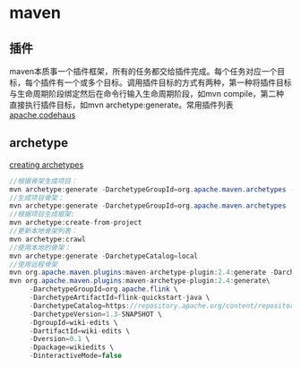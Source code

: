 # maven

## 插件
maven本质事一个插件框架，所有的任务都交给插件完成。每个任务对应一个目标，每个插件有一个或多个目标。调用插件目标的方式有两种，第一种将插件目标与生命周期阶段绑定然后在命令行输入生命周期阶段，如mvn compile，第二种直接执行插件目标，如mvn archetype:generate。常用插件列表[apache](http://maven.apache.org/plugins/index.html),[codehaus](http://mojo.codehaus.org/plugins.html)

## archetype

[creating archetypes](http://maven.apache.org/guides/mini/guide-creating-archetypes.html)

```java
//根据骨架生成项目：
mvn archetype:generate -DarchetypeGroupId=org.apache.maven.archetypes -DarchetypeArtifactId=maven-archetype-quickstart -DarchetypeVersion=1.3 -X
//生成项目骨架：
mvn archetype:generate -DarchetypeGroupId=org.apache.maven.archetypes  -DarchetypeArtifactId=maven-archetype-archetype   -DgroupId=com.demo  -DartifactId=App
//根据项目生成框架:
mvn archetype:create-from-project
//更新本地骨架列表：
mvn archetype:crawl
//使用本地的骨架：
mvn archetype:generate -DarchetypeCatalog=local 
//使用远程骨架
mvn org.apache.maven.plugins:maven-archetype-plugin:2.4:generate -DarchetypeCatalog=https://repository.apache.org/content/repositories/snapshots/
mvn org.apache.maven.plugins:maven-archetype-plugin:2.4:generate\
     -DarchetypeGroupId=org.apache.flink \
     -DarchetypeArtifactId=flink-quickstart-java \
     -DarchetypeCatalog=https://repository.apache.org/content/repositories/snapshots/ \
     -DarchetypeVersion=1.3-SNAPSHOT \
     -DgroupId=wiki-edits \
     -DartifactId=wiki-edits \
     -Dversion=0.1 \
     -Dpackage=wikiedits \
     -DinteractiveMode=false

```

